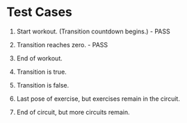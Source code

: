 # Test Cases

01. Start workout. (Transition countdown begins.) - PASS
02. Transition reaches zero. - PASS

02. End of workout.
03. Transition is true.
04. Transition is false.
05. Last pose of exercise, but exercises remain in the circuit.
06. End of circuit, but more circuits remain.